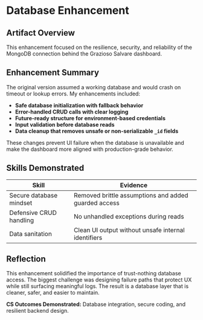 # Database Enhancement

##  Artifact Overview
This enhancement focused on the resilience, security, and reliability of the MongoDB connection behind the Grazioso Salvare dashboard.

##  Enhancement Summary
The original version assumed a working database and would crash on timeout or lookup errors. My enhancements included:

- **Safe database initialization with fallback behavior**
- **Error-handled CRUD calls with clear logging**
- **Future-ready structure for environment-based credentials**
- **Input validation before database reads**
- **Data cleanup that removes unsafe or non-serializable `_id` fields**

These changes prevent UI failure when the database is unavailable and make the dashboard more aligned with production-grade behavior.

##  Skills Demonstrated
| Skill | Evidence |
|---|---|
| Secure database mindset | Removed brittle assumptions and added guarded access |
| Defensive CRUD handling | No unhandled exceptions during reads |
| Data sanitation | Clean UI output without unsafe internal identifiers |

##  Reflection
This enhancement solidified the importance of trust-nothing database access. The biggest challenge was designing failure paths that protect UX while still surfacing meaningful logs. The result is a database layer that is cleaner, safer, and easier to maintain.

**CS Outcomes Demonstrated:** Database integration, secure coding, and resilient backend design.
